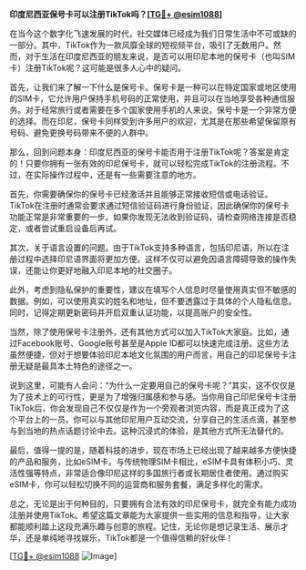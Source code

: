 **印度尼西亚保号卡可以注册TikTok吗？[[TG💪+ @esim1088](https://t.me/s/esim1088)]**

在当今这个数字化飞速发展的时代，社交媒体已经成为我们日常生活中不可或缺的一部分。其中，TikTok作为一款风靡全球的短视频平台，吸引了无数用户。然而，对于生活在印度尼西亚的朋友来说，是否可以用印尼本地的保号卡（也叫SIM卡）注册TikTok呢？这可能是很多人心中的疑问。

首先，让我们来了解一下什么是保号卡。保号卡是一种可以在特定国家或地区使用的SIM卡，它允许用户保持手机号码的正常使用，并且可以在当地享受各种通信服务。对于经常旅行或者需要在多个国家使用手机的人来说，保号卡是一个非常方便的选择。而在印尼，保号卡同样受到许多用户的欢迎，尤其是在那些希望保留原有号码、避免更换号码带来不便的人群中。

那么，回到问题本身：印度尼西亚的保号卡能否用于注册TikTok呢？答案是肯定的！只要你拥有一张有效的印尼保号卡，就可以轻松完成TikTok的注册流程。不过，在实际操作过程中，还是有一些需要注意的地方。

首先，你需要确保你的保号卡已经激活并且能够正常接收短信或电话验证。TikTok在注册时通常会要求通过短信验证码进行身份验证，因此确保你的保号卡功能正常是非常重要的一步。如果你发现无法收到验证码，请检查网络连接是否稳定，或者尝试重启设备后再试。

其次，关于语言设置的问题。由于TikTok支持多种语言，包括印尼语，所以在注册过程中选择印尼语界面将更加方便。这样不仅可以避免因语言障碍导致的操作失误，还能让你更好地融入印尼本地的社交圈子。

此外，考虑到隐私保护的重要性，建议在填写个人信息时尽量使用真实但不敏感的数据。例如，可以使用真实的姓名和地址，但不要透露过于具体的个人隐私信息。同时，记得定期更新密码并开启双重认证功能，以提高账户的安全性。

当然，除了使用保号卡注册外，还有其他方式可以加入TikTok大家庭。比如，通过Facebook账号、Google账号甚至是Apple ID都可以快速完成注册。这些方法虽然便捷，但对于想要体验印尼本地文化氛围的用户而言，用自己的印尼保号卡注册无疑是最具本土特色的途径之一。

说到这里，可能有人会问：“为什么一定要用自己的保号卡呢？”其实，这不仅仅是为了技术上的可行性，更是为了增强归属感和参与感。当你用自己印尼保号卡注册TikTok后，你会发现自己不仅仅是作为一个旁观者浏览内容，而是真正成为了这个平台上的一员。你可以与其他印尼用户互动交流，分享自己的生活点滴，甚至参与到当地的热点话题讨论中去。这种沉浸式的体验，是其他方式所无法替代的。

最后，值得一提的是，随着科技的进步，现在市场上已经出现了越来越多方便快捷的产品和服务，比如eSIM卡。与传统物理SIM卡相比，eSIM卡具有体积小巧、灵活性强等特点，非常适合像印尼这样的多国旅行者或长期居住者使用。通过购买eSIM卡，你可以轻松切换不同的运营商和服务套餐，满足多样化的需求。

总之，无论是出于何种目的，只要拥有合法有效的印尼保号卡，就完全有能力成功注册并使用TikTok。希望这篇文章能为大家提供一些实用的信息和指导，让大家都能顺利踏上这段充满乐趣与创意的旅程。记住，无论你是想记录生活、展示才华，还是单纯地寻找娱乐，TikTok都是一个值得信赖的好伙伴！

[[TG💪+ @esim1088](https://t.me/s/esim1088) ![Image](https://i.postimg.cc/4NQfJmqS/Snipaste-2025-05-13-00-14-12.png)]